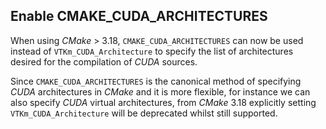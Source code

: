 ## Enable CMAKE_CUDA_ARCHITECTURES

When using _CMake_ > 3.18, `CMAKE_CUDA_ARCHITECTURES` can now be used instead of
`VTKm_CUDA_Architecture` to specify the list of architectures desired for the
compilation of _CUDA_ sources. 

Since `CMAKE_CUDA_ARCHITECTURES` is the canonical method of specifying _CUDA_
architectures in _CMake_ and it is more flexible, for instance we can also
specify _CUDA_ virtual architectures, from _CMake_ 3.18 explicitly setting
`VTKm_CUDA_Architecture` will be deprecated whilst still supported.
